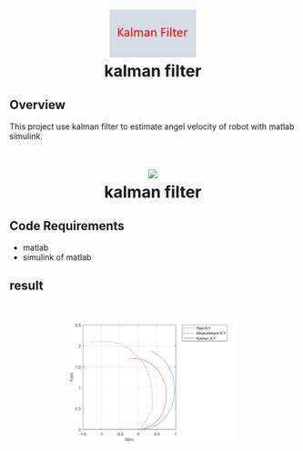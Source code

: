 <h1 align="center">
  <img src="media/kalman.png" width="30%"><br/>kalman filter
</h1>

<h4 align="center">
  
</h4>



## Overview
This project use kalman filter to estimate angel velocity of robot with matlab simulink.
<h1 align="center">
  <img src="media/GyroAndOdometry.jpg" width="15%"><br/>kalman filter
</h1>


## Code Requirements
* matlab 
* simulink of matlab


## result
<h1 align="center">
  <img src="media/result.jpg" width="60%"><br/>
</h1>

